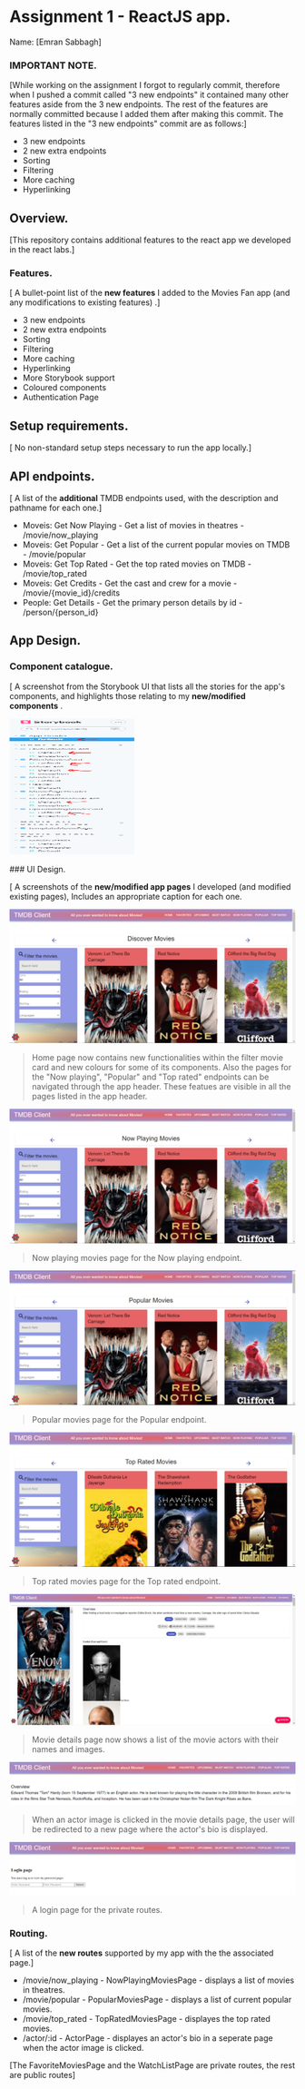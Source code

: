 # Assignment 1 - ReactJS app.

Name: [Emran Sabbagh]

### IMPORTANT NOTE.

[While working on the assignment I forgot to regularly commit, therefore when I pushed a commit called "3 new endpoints" it
contained many other features aside from the 3 new endpoints. The rest of the features are normally committed because I added them after making this commit. The features listed in the "3 new endpoints" commit are as follows:]

+ 3 new endpoints
+ 2 new extra endpoints
+ Sorting
+ Filtering
+ More caching
+ Hyperlinking

## Overview.

[This repository contains additional features to the react app we developed in the react labs.]

### Features.
[ A bullet-point list of the __new features__ I added to the Movies Fan app (and any modifications to existing features) .]
 
+ 3 new endpoints
+ 2 new extra endpoints
+ Sorting
+ Filtering
+ More caching
+ Hyperlinking
+ More Storybook support
+ Coloured components
+ Authentication Page

## Setup requirements.

[ No non-standard setup steps necessary to run the app locally.]

## API endpoints.

[ A list of the __additional__ TMDB endpoints used, with the description and pathname for each one.] 

+ Moveis: Get Now Playing - Get a list of movies in theatres - /movie/now_playing
+ Moveis: Get Popular - Get a list of the current popular movies on TMDB - /movie/popular
+ Moveis: Get Top Rated - Get the top rated movies on TMDB - /movie/top_rated
+ Moveis: Get Credits - Get the cast and crew for a movie - /movie/{movie_id}/credits
+ People: Get Details - Get the primary person details by id - /person/{person_id}

## App Design.

### Component catalogue.

[ A screenshot from the Storybook UI that lists all the stories for the app's components, and highlights those relating to my __new/modified components__ .

<p>
    <img src="./images/1.PNG" width="220" height="240" />
</p>
### UI Design.

[ A screenshots of the __new/modified app pages__ I developed (and modified existing pages), Includes an appropriate caption for each one.

![ ](./images/2.PNG)

>Home page now contains new functionalities within the filter movie card and new colours for some of its components. Also the pages for the "Now playing", "Popular" and "Top rated" endpoints can be navigated through the app header. These featues are visible in all the pages listed in the app header.

![ ](./images/3.PNG)

>Now playing movies page for the Now playing endpoint.

![ ](./images/4.PNG)

>Popular movies page for the Popular endpoint.

![ ](./images/5.PNG)

>Top rated movies page for the Top rated endpoint.

![ ](./images/6.PNG)

>Movie details page now shows a list of the movie actors with their names and images.

![ ](./images/7.PNG)

>When an actor image is clicked in the movie details page, the user will be redirected to a new page where the actor's bio is displayed.

![ ](./images/8.PNG)

>A login page for the private routes.

### Routing.

[ A list of the __new routes__ supported by my app with the the associated page.]

+ /movie/now_playing -  NowPlayingMoviesPage - displays a list of movies in theatres.
+ /movie/popular -  PopularMoviesPage - displays a list of current popular movies.
+ /movie/top_rated -  TopRatedMoviesPage - displayes the top rated movies.
+ /actor/:id - ActorPage - displayes an actor's bio in a seperate page when the actor image is clicked.

[The FavoriteMoviesPage and the WatchListPage are private routes, the rest are public routes]

